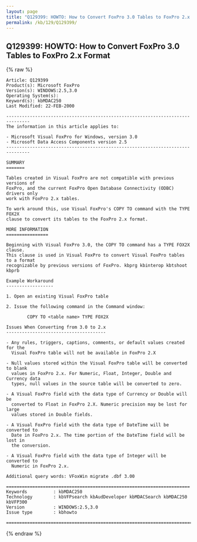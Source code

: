 ```yaml
---
layout: page
title: "Q129399: HOWTO: How to Convert FoxPro 3.0 Tables to FoxPro 2.x Format"
permalink: /kb/129/Q129399/
---
```


## Q129399: HOWTO: How to Convert FoxPro 3.0 Tables to FoxPro 2.x Format

{% raw %}

	Article: Q129399
	Product(s): Microsoft FoxPro
	Version(s): WINDOWS:2.5,3.0
	Operating System(s): 
	Keyword(s): kbMDAC250
	Last Modified: 22-FEB-2000
	
	-------------------------------------------------------------------------------
	The information in this article applies to:
	
	- Microsoft Visual FoxPro for Windows, version 3.0 
	- Microsoft Data Access Components version 2.5 
	-------------------------------------------------------------------------------
	
	SUMMARY
	=======
	
	Tables created in Visual FoxPro are not compatible with previous versions of
	FoxPro, and the current FoxPro Open Database Connectivity (ODBC) drivers only
	work with FoxPro 2.x tables.
	
	To work around this, use Visual FoxPro's COPY TO command with the TYPE FOX2X
	clause to convert its tables to the FoxPro 2.x format.
	
	MORE INFORMATION
	================
	
	Beginning with Visual FoxPro 3.0, the COPY TO command has a TYPE FOX2X clause.
	This clause is used in Visual FoxPro to convert Visual FoxPro tables to a format
	recognizable by previous versions of FoxPro. kbprg kbinterop kbtshoot kbprb
	
	Example Workaround
	------------------
	
	1. Open an existing Visual FoxPro table
	
	2. Issue the following command in the Command window:
	
	        COPY TO <table name> TYPE FOX2X
	
	Issues When Converting from 3.0 to 2.x
	--------------------------------------
	
	- Any rules, triggers, captions, comments, or default values created for the
	  Visual FoxPro table will not be available in FoxPro 2.X
	
	- Null values stored within the Visual FoxPro table will be converted to blank
	  values in FoxPro 2.x. For Numeric, Float, Integer, Double and Currency data
	  types, null values in the source table will be converted to zero.
	
	- A Visual FoxPro field with the data type of Currency or Double will be
	  converted to Float in FoxPro 2.X. Numeric precision may be lost for large
	  values stored in Double fields.
	
	- A Visual FoxPro field with the data type of DateTime will be converted to
	  Date in FoxPro 2.x. The time portion of the DateTime field will be lost in
	  the conversion.
	
	- A Visual FoxPro field with the data type of Integer will be converted to
	  Numeric in FoxPro 2.x.
	
	Additional query words: VFoxWin migrate .dbf 3.00
	
	======================================================================
	Keywords          : kbMDAC250 
	Technology        : kbVFPsearch kbAudDeveloper kbMDACSearch kbMDAC250 kbVFP300
	Version           : WINDOWS:2.5,3.0
	Issue type        : kbhowto
	
	=============================================================================
	

{% endraw %}
